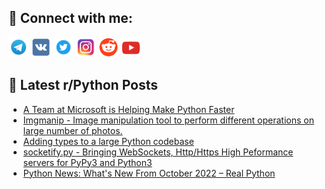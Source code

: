 ## 🔎 Connect with me:
[<img src="https://github.com/bullbesh/bullbesh/blob/main/images/Telegram.png" width="32" height="32" />](https://t.me/bullbesh)
[<img src="https://github.com/bullbesh/bullbesh/blob/main/images/VK.png" width="32" height="32" />](https://vk.com/bullbesh)
[<img src="https://github.com/bullbesh/bullbesh/blob/main/images/Twitter.png" width="32" height="32" />](https://twitter.com/bullbesh1)
[<img src="https://github.com/bullbesh/bullbesh/blob/main/images/Instagram.png" width="32" height="32" />](https://www.instagram.com/bullbesh)
[<img src="https://github.com/bullbesh/bullbesh/blob/main/images/Reddit.png" width="32" height="32" />](https://www.reddit.com/user/bullbesh)
[<img src="https://github.com/bullbesh/bullbesh/blob/main/images/YouTube.png" width="32" height="32" />](https://www.youtube.com/channel/UCtfjRs6uzgq5mfm8S06WTcg)

## 📕 Latest r/Python Posts
<!-- BLOG-POST-LIST:START -->
- [A Team at Microsoft is Helping Make Python Faster](https://www.reddit.com/r/Python/comments/yptejs/a_team_at_microsoft_is_helping_make_python_faster/)
- [Imgmanip - Image manipulation tool to perform different operations on large number of photos.](https://www.reddit.com/r/Python/comments/ypslpa/imgmanip_image_manipulation_tool_to_perform/)
- [Adding types to a large Python codebase](https://www.reddit.com/r/Python/comments/ypseo7/adding_types_to_a_large_python_codebase/)
- [socketify.py - Bringing WebSockets, Http/Https High Peformance servers for PyPy3 and Python3](https://www.reddit.com/r/Python/comments/ypqv1z/socketifypy_bringing_websockets_httphttps_high/)
- [Python News: What&#39;s New From October 2022 – Real Python](https://www.reddit.com/r/Python/comments/ypnak5/python_news_whats_new_from_october_2022_real/)
<!-- BLOG-POST-LIST:END -->

